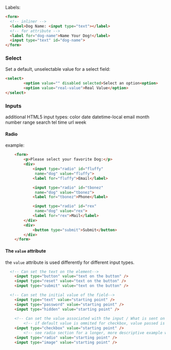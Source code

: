 Labels: 
```html
<form>
  <!-- inliner -->
  <label>Dog Name: <input type="text"></label>
  <!-- for attribute -->
  <label for="dog-name">Name Your Dog!</label>
  <input type="text" id="dog-name">
</form>
```

### Select

Set a default, unselectable value for a select field:
```html
<select>
		<option value="" disabled selected>Select an option<option>
		<option value="real-value">Real Value</option>
</select>
```


### Inputs
additional HTML5 input types:
color
date
datetime-local
email
month
number
range
search
tel
time
url
week

#### Radio

example: 
```html
	<form>
		<p>Please select your favorite Dog:</p>
		<div>
			<input type="radio" id="fluffy"
			 name="dog" value="fluffy">
			<label for="fluffy">Email</label>

			<input type="radio" id="tbonez"
			 name="dog" value="tbonez">
			<label for="tbonez">Phone</label>

			<input type="radio" id="rex"
			 name="dog" value="rex">
			<label for="rex">Mail</label>
		</div>
		<div>
			<button type="submit">Submit</button>
		</div>
	</form>
```	

#### The ```value``` attribute
the ```value``` attribute is used differently for different input types.
```html
  <!-- Can set the text on the element-->
	<input type="button" value="text on the button" />
	<input type="reset" value="text on the button" />
	<input type="submit" value="text on the button" />

  <!-- Can set the initial value of the field-->
	<input type="text" value="starting point" />
	<input type="password" value="starting point" />
	<input type="hidden" value="starting point" />
	
	<!-- Can set the value associated with the input / What is sent on submit -->	
		<!-- if default value is ommited for checkbox, value passed is 'on' -->
	<input type="checkbox" value="starting point" />
		<!-- see radio section for a longer, more descriptive example with radio -->
	<input type="radio" value="starting point" />
	<input type="image" value="starting point" />


```

